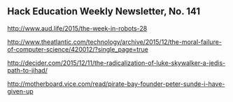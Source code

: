 ## Hack Education Weekly Newsletter, No. 141

http://www.aud.life/2015/the-week-in-robots-28

http://www.theatlantic.com/technology/archive/2015/12/the-moral-failure-of-computer-science/420012/?single_page=true

http://decider.com/2015/12/11/the-radicalization-of-luke-skywalker-a-jedis-path-to-jihad/

http://motherboard.vice.com/read/pirate-bay-founder-peter-sunde-i-have-given-up
